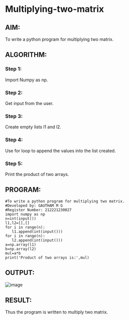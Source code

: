 # Multiplying-two-matrix

## AIM:
To write a python program for multiplying two matrix.

## ALGORITHM:

### Step 1:
Import Numpy as np.
### Step 2:
Get input from the user.
### Step 3:
Create empty lists l1 and l2.
### Step 4:
Use for loop to append the values into the list created.
### Step 5:
Print the product of two arrays.

## PROGRAM: 
 ```
 #To write a python program for multiplying two matrix.
#Developed by: GAUTHAM M G
#Register Number: 212221230027
import numpy as np
n=int(input())
l1,l2=[],[]
for i in range(n):
    l1.append(int(input()))
for i in range(n):
    l2.append(int(input()))
a=np.array(l1)
b=np.array(l2)
mul=a*b
print('Product of two arrays is:',mul)
```

## OUTPUT:
![image](https://user-images.githubusercontent.com/94810884/153756508-87c4de0b-2235-4eb6-884a-f9ceeb8fb6da.png)


## RESULT:
Thus the program is written to multiply two matrix.

